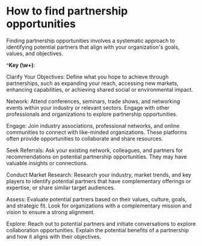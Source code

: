 # How to find partnership opportunities

Finding partnership opportunities involves a systematic approach to identifying potential partners that align with your organization's goals, values, and objectives.

^**Key (\w+)**:

Clarify Your Objectives: Define what you hope to achieve through partnerships, such as expanding your reach, accessing new markets, enhancing capabilities, or achieving shared social or environmental impact.

Network: Attend conferences, seminars, trade shows, and networking events within your industry or relevant sectors. Engage with other professionals and organizations to explore partnership opportunities.

Engage: Join industry associations, professional networks, and online communities to connect with like-minded organizations. These platforms often provide opportunities to collaborate and share resources.

Seek Referrals: Ask your existing network, colleagues, and partners for recommendations on potential partnership opportunities. They may have valuable insights or connections.

Conduct Market Research: Research your industry, market trends, and key players to identify potential partners that have complementary offerings or expertise, or share similar target audiences.

Assess: Evaluate potential partners based on their values, culture, goals, and strategic fit. Look for organizations with a complementary mission and vision to ensure a strong alignment.

Explore: Reach out to potential partners and initiate conversations to explore collaboration opportunities. Explain the potential benefits of a partnership and how it aligns with their objectives.
